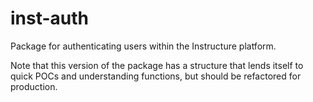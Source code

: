 # inst-auth

Package for authenticating users within the Instructure platform.

Note that this version of the package has a structure that lends itself to
quick POCs and understanding functions, but should be refactored for production.
